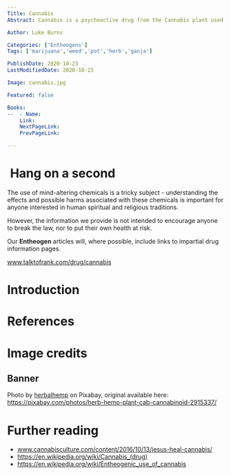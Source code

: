 ```yaml
---
Title: Cannabis
Abstract: Cannabis is a psychoactive drug from the Cannabis plant used primarily for medical or recreational purposes, however it can also be used for spiritual purposes.

Author: Luke Burns

Categories: ['Entheogens']
Tags: ['marijuana','weed','pot','herb','ganja']

PublishDate: 2020-10-23
LastModifiedDate: 2020-10-23

Image: cannabis.jpg

Featured: false

Books:
--  - Name: 
    Link: 
    NextPageLink:
    PrevPageLink:

---
```

<div class="has-background-danger-dark has-text-light p-4 mt-5">
    <h1 class="has-text-light"><i class="fas fa-exclamation-circle"></i>&nbsp;Hang on a second</h1>
    <p>
        The use of mind-altering chemicals is a tricky subject - understanding the effects and possible harms associated with these chemicals is important for anyone interested in human spiritual and religious traditions.
    </p>
    <p>
        However, the information we provide is not intended to encourage anyone to break the law, nor to put their own health at risk.
    </p>
    <p>
        Our <strong>Entheogen</strong> articles will, where possible, include links to impartial drug information pages.
    </p>
    <p>
        <a href="www.talktofrank.com/drug/cannabis">www.talktofrank.com/drug/cannabis</a>
    </p>
</div>

# Introduction

# References

# Image credits
## Banner
Photo by [herbalhemp](https://pixabay.com/users/herbalhemp-6915040/) on Pixabay, original available here: https://pixabay.com/photos/herb-hemp-plant-cab-cannabinoid-2915337/

# Further reading
* www.cannabisculture.com/content/2016/10/13/jesus-heal-cannabis/
* https://en.wikipedia.org/wiki/Cannabis_(drug)
* https://en.wikipedia.org/wiki/Entheogenic_use_of_cannabis